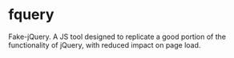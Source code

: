 # fquery
Fake-jQuery. A JS tool designed to replicate a good portion of the functionality of jQuery, with reduced impact on page load.
